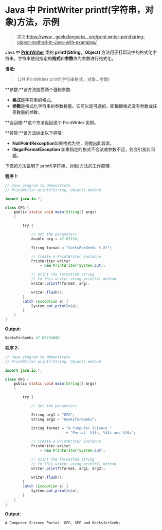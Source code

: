 # Java 中 PrintWriter printf(字符串，对象)方法，示例

> 原文:[https://www . geeksforgeeks . org/print writer-printfstring-object-method-in-Java-with-examples/](https://www.geeksforgeeks.org/printwriter-printfstring-object-method-in-java-with-examples/)

Java 中 **[PrintWriter](https://www.geeksforgeeks.org/java-io-printwriter-class-java-set-1/)** 类的 **printf(String，Object)** 方法用于打印流中的格式化字符串。字符串使用指定的**格式**和**参数**作为参数进行格式化。

**语法:**

> 公共 PrintWriter printf(字符串格式，对象…参数)

**参数:**该方法接受两个强制参数:

*   **格式**是字符串的格式。
*   **参数**是格式化字符串的参数数量。它可以是可选的，即根据格式没有参数或任意数量的参数。

**返回值:**这个方法返回这个 PrintWriter 实例。

**异常:**该方法抛出以下异常:

*   **NullPointRexception**如果格式为空，则抛出此异常。
*   **IllegalFormatException** 如果指定的格式不合法或参数不足，则会引发此问题。

下面的方法说明了 printf(字符串，对象)方法的工作原理:

**程序 1:**

```java
// Java program to demonstrate
// PrintWriter printf(String, Object) method

import java.io.*;

class GFG {
    public static void main(String[] args)
    {

        try {

            // Get the parameters
            double arg = 47.65734;

            String format = "GeeksForGeeks %.8f";

            // Create a PrintWriter instance
            PrintWriter writer
                = new PrintWriter(System.out);

            // print the formatted string
            // to this writer using printf() method
            writer.printf(format, arg);

            writer.flush();
        }
        catch (Exception e) {
            System.out.println(e);
        }
    }
}
```

**Output:**

```java
GeeksForGeeks 47.65734000

```

**程序 2:**

```java
// Java program to demonstrate
// PrintWriter printf(String, Object) method

import java.io.*;

class GFG {
    public static void main(String[] args)
    {

        try {

            // Get the parameters

            String arg1 = "GFG";
            String arg2 = "GeeksforGeeks";

            String format = "A Computer Science "
                            + "Portal  %1$s, %1$s and %2$s";

            // Create a PrintWriter instance
            PrintWriter writer
                = new PrintWriter(System.out);

            // print the formatted string
            // to this writer using printf() method
            writer.printf(format, arg1, arg2);

            writer.flush();
        }
        catch (Exception e) {
            System.out.println(e);
        }
    }
}
```

**Output:**

```java
A Computer Science Portal  GFG, GFG and GeeksforGeeks

```